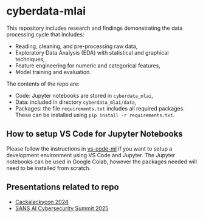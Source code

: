 # cyberdata-mlai

This repository includes research and findings demonstrating the data processing cycle that includes:

- Reading, cleaning, and pre-processing raw data,
- Exploratory Data Analysis (EDA) with statistical and graphical techniques,
- Feature engineering for numeric and categorical features,
- Model training and evaluation.

The contents of the repo are:

- Code: Jupyter notebooks are stored in `cyberdata_mlai`,
- Data: included in directory `cyberdata_mlai/data`,
- Packages: the file `requirements.txt` includes all required packages. These can be installed using `pip install -r requirements.txt`.

## How to setup VS Code for Jupyter Notebooks

Please follow the instructions in [vs-code-ml](https://github.com/mundruid/vs-code-ml/tree/main) if you want to setup a development environment using VS Code and Jupyter. The Jupyter notebooks can be used in Google Colab, however the packages needed will need to be installed from scratch.

## Presentations related to repo

- [Cackalackycon 2024](https://docs.google.com/presentation/d/1wPkWEvS-3Rn-RFp3CumPJQbYaOGXL88FCjV6uCCHaww/edit?usp=sharing)
- [SANS AI Cybersecurity Summit 2025](https://docs.google.com/presentation/d/1eSLm07qzJR4-pqVMNNmJZz_roAV_5NS4RMGM1Rj8zVg/edit?usp=sharing)